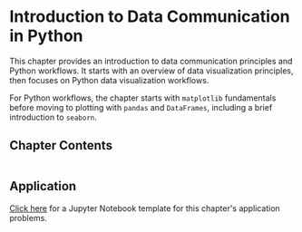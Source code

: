 # Introduction to Data Communication in Python

This chapter provides an introduction to data communication principles and Python workflows. It starts with an overview of data visualization principles, then focuses on Python data visualization workflows.

For Python workflows, the chapter starts with `matplotlib` fundamentals before moving to plotting with `pandas` and `DataFrames`, including a brief introduction to `seaborn`. 

## Chapter Contents

```{tableofcontents}
```

## Application

[Click here](https://colab.research.google.com/drive/1Oz7GGpg5jqchdPTk7_4IrYKf8EuyDoM-?usp=sharing) for a Jupyter Notebook template for this chapter's application problems.